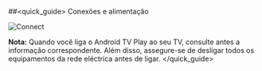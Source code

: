 ##<quick_guide> Conexões e alimentação 

![Connect](http://static.energysistem.com/images/manuals/42162/550022351b987.jpg)

**Nota:** Quando você liga o Android TV Play ao seu TV, consulte antes a informação correspondente. Além disso, assegure-se de desligar todos os equipamentos da rede eléctrica antes de ligar.
</quick_guide>
